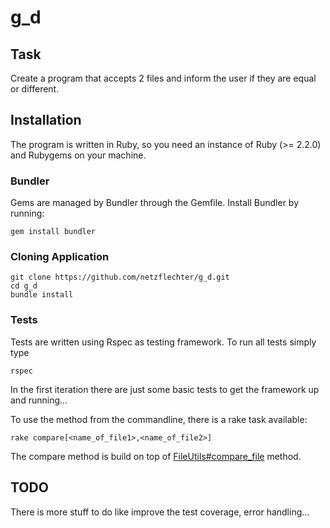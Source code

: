 # g_d

Task
------------

Create a program that accepts 2 files and inform the user if they are equal or different.

## Installation
The program is written in Ruby, so you need an instance of Ruby (>= 2.2.0) and Rubygems on
your machine.

### Bundler
Gems are managed by Bundler through the Gemfile.
Install Bundler by running:

    gem install bundler

### Cloning Application
  
    git clone https://github.com/netzflechter/g_d.git
    cd g_d
    bundle install

### Tests

Tests are written using Rspec as testing framework.
To run all tests simply type
  
    rspec

In the first iteration there are just some basic tests to get the framework up
and running...

To use the method from the commandline, there is a rake task available:

    rake compare[<name_of_file1>,<name_of_file2>]

The compare method is build on top of [FileUtils#compare_file](https://ruby-doc.org/stdlib-2.5.0/libdoc/fileutils/rdoc/FileUtils.html#method-c-compare_file) method.

## TODO
There is more stuff to do like improve the test coverage, error handling...
